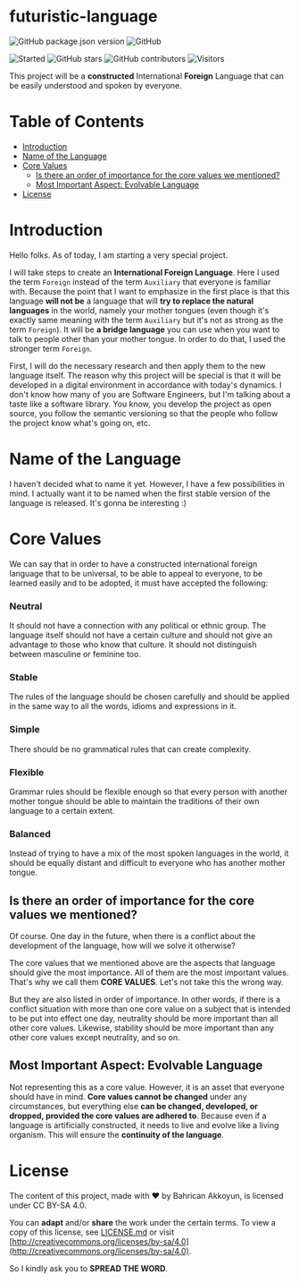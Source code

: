 # futuristic-language

![GitHub package.json version](https://img.shields.io/github/package-json/v/b8kkyn/futuristic-language?style=for-the-badge) ![GitHub](https://img.shields.io/github/license/b8kkyn/futuristic-language?style=for-the-badge)

![Started](https://img.shields.io/badge/started-5%20May%202022-yellow?style=for-the-badge) ![GitHub stars](https://img.shields.io/github/stars/b8kkyn/futuristic-language?style=for-the-badge) ![GitHub contributors](https://img.shields.io/github/contributors/b8kkyn/futuristic-language?style=for-the-badge) ![Visitors](https://api.visitorbadge.io/api/visitors?path=https%3A%2F%2Fgithub.com%2Fb8kkyn%2Ffuturistic-language&countColor=%2337d67a)

This project will be a **constructed** International **Foreign** Language that can be easily understood and spoken by everyone.

# Table of Contents

- [Introduction](#introduction)
- [Name of the Language](#name-of-the-language)
- [Core Values](#core-values)
  - [Is there an order of importance for the core values we mentioned?](#is-there-an-order-of-importance-for-the-core-values-we-mentioned)
  - [Most Important Aspect: Evolvable Language](#most-important-aspect-evolvable-language)
- [License](#license)

# Introduction

Hello folks. As of today, I am starting a very special project.

I will take steps to create an **International Foreign Language**. Here I used the term `Foreign` instead of the term `Auxiliary` that everyone is familiar with. Because the point that I want to emphasize in the first place is that this language **will not be** a language that will **try to replace the natural languages** ​​in the world, namely your mother tongues (even though it's exactly same meaning with the term `Auxiliary` but it's not as strong as the term `Foreign`). It will be **a bridge language** you can use when you want to talk to people other than your mother tongue. In order to do that, I used the stronger term `Foreign`.

First, I will do the necessary research and then apply them to the new language itself. The reason why this project will be special is that it will be developed in a digital environment in accordance with today's dynamics. I don't know how many of you are Software Engineers, but I'm talking about a taste like a software library. You know, you develop the project as open source, you follow the semantic versioning so that the people who follow the project know what's going on, etc.

# Name of the Language

I haven't decided what to name it yet. However, I have a few possibilities in mind. I actually want it to be named when the first stable version of the language is released. It's gonna be interesting :)

# Core Values

We can say that in order to have a constructed international foreign language that to be universal, to be able to appeal to everyone, to be learned easily and to be adopted, it must have accepted the following:

### Neutral

It should not have a connection with any political or ethnic group. The language itself should not have a certain culture and should not give an advantage to those who know that culture. It should not distinguish between masculine or feminine too.

### Stable

The rules of the language should be chosen carefully and should be applied in the same way to all the words, idioms and expressions in it.

### Simple

There should be no grammatical rules that can create complexity.

### Flexible

Grammar rules should be flexible enough so that every person with another mother tongue should be able to maintain the traditions of their own language to a certain extent.

### Balanced

Instead of trying to have a mix of the most spoken languages in the world, it should be equally distant and difficult to everyone who has another mother tongue.

## Is there an order of importance for the core values we mentioned?

Of course. One day in the future, when there is a conflict about the development of the language, how will we solve it otherwise?

The core values that we mentioned above are the aspects that language should give the most importance. All of them are the most important values. That's why we call them **CORE VALUES**. Let's not take this the wrong way.

But they are also listed in order of importance. In other words, if there is a conflict situation with more than one core value on a subject that is intended to be put into effect one day, neutrality should be more important than all other core values. Likewise, stability should be more important than any other core values except neutrality, and so on.

## Most Important Aspect: Evolvable Language

Not representing this as a core value. However, it is an asset that everyone should have in mind. **Core values cannot be changed** under any circumstances, but everything else **can be changed, developed, or dropped, provided the core values are adhered to**. Because even if a language is artificially constructed, it needs to live and evolve like a living organism. This will ensure the **continuity of the language**.

# License

The content of this project, made with ♥ by Bahrican Akkoyun, is licensed under CC BY-SA 4.0.

You can **adapt** and/or **share** the work under the certain terms. To view a copy of this license, see [LICENSE.md](LICENSE.md) or visit [http://creativecommons.org/licenses/by-sa/4.0](http://creativecommons.org/licenses/by-sa/4.0).

So I kindly ask you to **SPREAD THE WORD**.
